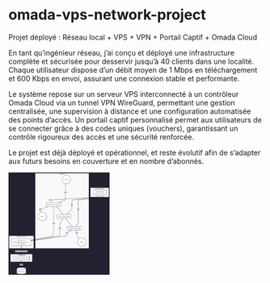 # omada-vps-network-project
Projet déployé : Réseau local + VPS + VPN + Portail Captif + Omada Cloud

En tant qu’ingénieur réseau, j’ai conçu et déployé une infrastructure complète et sécurisée pour desservir jusqu’à 40 clients dans une localité. Chaque utilisateur dispose d’un débit moyen de 1 Mbps en téléchargement et 600 Kbps en envoi, assurant une connexion stable et performante.

Le système repose sur un serveur VPS interconnecté à un contrôleur Omada Cloud via un tunnel VPN WireGuard, permettant une gestion centralisée, une supervision à distance et une configuration automatisée des points d’accès.
Un portail captif personnalisé permet aux utilisateurs de se connecter grâce à des codes uniques (vouchers), garantissant un contrôle rigoureux des accès et une sécurité renforcée.

Le projet est déjà déployé et opérationnel, et reste évolutif afin de s’adapter aux futurs besoins en couverture et en nombre d’abonnés.

<p align=("center")>
<img src="images/diagramme-du-reseau.png" alt="Diagramme"
  width="200" />
</p>
